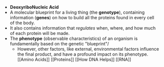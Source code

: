 - **DeoxyriboNucleic Acid**
- A molecular blueprint for a living thing (the **genotype**), containing information (**genes**) on how to build all the proteins found in every cell of the body.
- It also contains information that *regulates* when, where, and how much of each protein will be made.
- The **phenotype** (observable characteristics) of an organism is fundamentally based on the genetic "blueprint"/
	- However, other factors, like external, environmental factors influence the final product, and have a profound impact on its phenotype.
[[Amino Acids]]
[[Proteins]]
[[How DNA Helps]]
[[RNA]]
